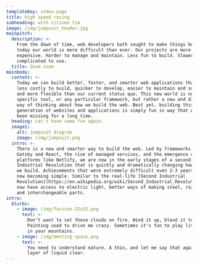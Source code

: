 ```yaml
---
templateKey: index-page
title: high speed racing
subheading: with citizen tim
image: /img/jumpsuit_header.jpg
mainpitch:
  description: >-
    From the dawn of time, web developers hath sought to make things better. But
    today our world is more difficult than ever. Our projects are more
    expensive. Harder to manage and maintain. Less fun to build. Slower and more
    complicated to use.
  title: Zoom zoom
mainbody:
  content: >-
    Today we can build better, faster, and smarter web applications that are
    less costly to build, quicker to develop, easier to maintain and support,
    and more flexible than our current status quo. This new world is not about a
    specific tool, or any particular framework, but rather a new and different
    way of thinking about how we build the web. Best yet, building this next
    generation of websites and applications is simply fun in way that we have
    been missing for a long time.
  heading: Let's have some fun again.
  image1:
    alt: Jumpsuit diagram
    image: /img/jumpsuit.png
  intro: >-
    There is a new and smarter way to build the web. Led by frameworks such as
    Gatsby and React, the rise of managed services, and the emergence of dynamic
    platforms like Netlify, we are now in the early stages of a second
    Industrial Revolution that is quickly and dramatically changing how and what
    we build. Achievements that were extremely difficult even 2-3 years ago are
    now becoming simple. Similar to the real-life [Second Industrial
    Revolution](https://en.wikipedia.org/wiki/Second_Industrial_Revolution), we
    now have access to electric light, better ways of making steel, railroads,
    and interchangeable parts.
intro:
  blurbs:
    - image: /img/favicon-32x32.png
      text: >-
        Don't want to set these clouds on fire. Wind it up, blend it together.
        Painting used to drive me crazy. Sometimes it's fun to play little games
        in your mountains. 
    - image: /img/meeting-space.png
      text: >-
        You need to understand nature. A thin, and let me say that again, a THIN
        layer of liquid clear.
---
```


